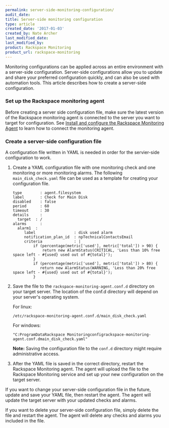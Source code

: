 ```yaml
---
permalink: server-side-monitoring-configuration/
audit_date:
title: Server-side monitoring configuration
type: article
created_date: '2017-01-03'
created_by: Nate Archer
last_modified_date:
last_modified_by:
product: Rackspace Monitoring
product_url: rackspace-monitoring
---
```


Monitoring configurations can be applied across an entire environment with a server-side configuration. Server-side configurations allow you to update and share your preferred configuration quickly, and can also be used with automation tools. This article describes how to create a server-side configuration.

### Set up the Rackspace monitoring agent

Before creating a server side configuration file, make sure the latest version of the Rackspace monitoring agent is connected to the server you want to target for configuration. See [Install and configure the Rackspace Monitoring Agent](/how-to/install-and-configure-the-rackspace-monitoring-agent/) to learn how to connect the monitoring agent.

### Create a server-side configuration file

A configuration file written in YAML is needed in order for the servier-side configuration to work.

1. Create a YAML configuration file with one monitoring check and one monitoring or more monitoring alarms. The following `main_disk_check.yaml` file can be used as a template for creating your configuration file.

       type        : agent.filesystem
       label       : Check for Main Disk
       disabled    : false
       period      : 60
       timeout     : 30
       details     :
         target  : /
       alarms      :
         alarm1  :
            label                 : disk used alarm
            notification_plan_id  : npTechnicalContactsEmail
            criteria              : |
                if (percentage(metric['used'], metric['total']) > 90) {
                    return new AlarmStatus(CRITICAL, 'Less than 10% free space left - #{used} used out of #{total}');
                }
                if (percentage(metric['used'], metric['total']) > 80) {
                   return new AlarmStatus(WARNING, 'Less than 20% free space left - #{used} used out of #{total}');
                }

2. Save the file to the `rackspace-monitoring-agent.conf.d` directory on your target server. The location of the conf.d directory will depend on your server's operating system.

   For linux:

       /etc/rackspace-monitoring-agent.conf.d/main_disk_check.yaml

   For windows:

       "C:ProgramDataRackspace Monitoringconfigrackspace-monitoring-agent.conf.dmain_disk_check.yaml"

   **Note:** Saving the configuration file to the `conf.d` directory might require administrative access.

3. After the YAML file is saved in the correct directory, restart the Rackspace Monitoring agent. The agent will upload the file to the Rackspace Monitoring service and set up your new configuration on the target server.

If you want to change your server-side configuration file in the future, update and save your YAML file, then restart the agent. The agent will update the target server with your updated checks and alarms.

If you want to delete your server-side configuration file, simply delete the file and restart the agent. The agent will delete any checks and alarms you included in the file.

